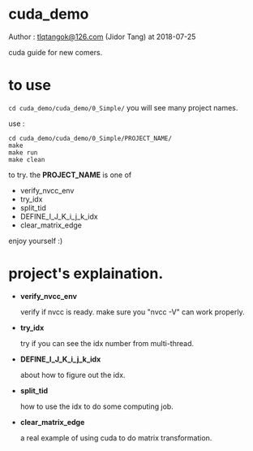 # cuda_demo
Author : tlqtangok@126.com (Jidor Tang) at 2018-07-25

cuda guide for new comers. 

# to use 
`cd cuda_demo/cuda_demo/0_Simple/`
you will see many project names. 

use :

```
cd cuda_demo/cuda_demo/0_Simple/PROJECT_NAME/
make 
make run 
make clean 
```
to try. the **PROJECT_NAME** is one of 

- verify_nvcc_env
- try_idx  
- split_tid  
- DEFINE_I_J_K_i_j_k_idx  
- clear_matrix_edge  

enjoy yourself :)


# project's explaination.

- **verify_nvcc_env**

  verify if nvcc is ready. make sure you "nvcc -V" can work properly.



- **try_idx**

  try if you can see the idx number from multi-thread.



- **DEFINE_I_J_K_i_j_k_idx**

  about how to figure out the idx.



- **split_tid**

  how to use the idx to do some computing job.



- **clear_matrix_edge**

  a real example of using cuda to do matrix transformation.





